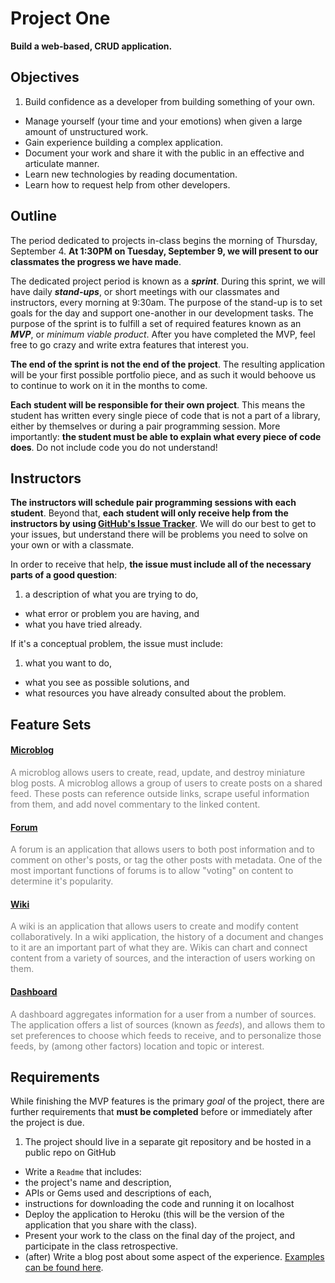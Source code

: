 # Project One

**Build a web-based, CRUD application.</span>**

## Objectives

1. Build confidence as a developer from building something of your own.
-  Manage yourself (your time and your emotions) when given a large amount of unstructured work.
-  Gain experience building a complex application.
-  Document your work and share it with the public in an effective and articulate manner.
-  Learn new technologies by reading documentation.
-  Learn how to request help from other developers.

## Outline

The period dedicated to projects in-class begins the morning of Thursday, September 4. **At 1:30PM on Tuesday, September 9, we will present to our classmates the progress we have made**.

The dedicated project period is known as a ***sprint***. During this sprint, we will have daily ***stand-ups***, or short meetings with our classmates and instructors, every morning at 9:30am. The purpose of the stand-up is to set goals for the day and support one-another in our development tasks. The purpose of the sprint is to fulfill a set of required features known as an ***MVP***, or *minimum viable product*. After you have completed the MVP, feel free to go crazy and write extra features that interest you.

**The end of the sprint is not the end of the project**. The resulting application will be your first possible portfolio piece, and as such it would behoove us to continue to work on it in the months to come.

**Each student will be responsible for their own project**. This means the student has written every single piece of code that is not a part of a library, either by themselves or during a pair programming session. More importantly: **the student must be able to explain what every piece of code does**. Do not include code you do not understand!

## Instructors

**The instructors will schedule pair programming sessions with each student**. Beyond that, **each student will only receive help from the instructors by using [GitHub's Issue Tracker](https://guides.github.com/features/issues/)**. We will do our best to get to your issues, but understand there will be problems you need to solve on your own or with a classmate. 

In order to receive that help, **the issue must include all of the necessary parts of a good question**:

  1. a description of what you are trying to do,
  -  what error or problem you are having, and
  -  what you have tried already.

If it's a conceptual problem, the issue must include:

  1. what you want to do,
  -  what you see as possible solutions, and
  -  what resources you have already consulted about the problem.

## Feature Sets

#### [Microblog][microblog]

<span style="color:gray">A microblog allows users to create, read, update, and destroy miniature blog posts. A microblog allows a group of users to create posts on a shared feed. These posts can reference outside links, scrape useful information from them, and add novel commentary to the linked content.</span>

#### [Forum][forum]

<span style="color:gray">A forum is an application that allows users to both post information and to comment on other's posts, or tag the other posts with metadata. One of the most important functions of forums is to allow "voting" on content to determine it's popularity.</span>

#### [Wiki][wiki]

<span style="color:gray">A wiki is an application that allows users to create and modify content collaboratively. In a wiki application, the history of a document and changes to it are an important part of what they are. Wikis can chart and connect content from a variety of sources, and the interaction of users working on them.</span>

#### [Dashboard][dashboard]

<span style="color:gray">A dashboard aggregates information for a user from a number of sources. The application offers a list of sources (known as *feeds*), and allows them to set preferences to choose which feeds to receive, and to personalize those feeds, by (among other factors) location and topic or interest.</span>

## Requirements

While finishing the MVP features is the primary *goal* of the project, there are further requirements that **must be completed** before or immediately after the project is due.

1. The project should live in a separate git repository and be hosted in a public repo on GitHub
-  Write a `Readme` that includes:
  - the project's name and description,
  - APIs or Gems used and descriptions of each,
  - instructions for downloading the code and running it on localhost
-  Deploy the application to Heroku (this will be the version of the application that you share with the class).
-  Present your work to the class on the final day of the project, and participate in the class retrospective.
-  (after) Write a blog post about some aspect of the experience. [Examples can be found here](https://medium.com/wdi-nyc-jan-2014).

<!-- Links -->

[microblog]:  microblog.md
[forum]:      forum.md
[wiki]:       wiki.md
[dashboard]:  dashboard.md
